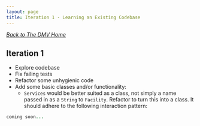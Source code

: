 ```yaml
---
layout: page
title: Iteration 1 - Learning an Existing Codebase
---
```


_[Back to The DMV Home](./index)_

## Iteration 1
* Explore codebase
* Fix failing tests
* Refactor some unhygienic code
* Add some basic classes and/or functionality:
  * `Services` would be better suited as a class, not simply a name passed in as a `String` to `Facility`. Refactor to turn this into a class. It should adhere to the following interaction pattern:

```ruby
coming soon...
```
